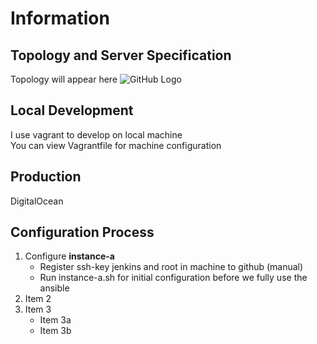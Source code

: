 # Information

## Topology and Server Specification
Topology will appear here
![GitHub Logo](/images/topology.png)

## Local Development
I use vagrant to develop on local machine<br />
You can view Vagrantfile for machine configuration

## Production
DigitalOcean

## Configuration Process
1. Configure **instance-a**
    * Register ssh-key jenkins and root in machine to github (manual)
    * Run instance-a.sh for initial configuration before we fully use the ansible
2. Item 2
3. Item 3
    * Item 3a
    * Item 3b